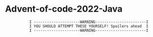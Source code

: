 # Advent-of-code-2022-Java
               I ---------------------WARNING-----------------------I
               I YOU SHOULD ATTEMPT THESE YOURSELF! Spoilers ahead  I
               I ---------------------WARNING-----------------------I
